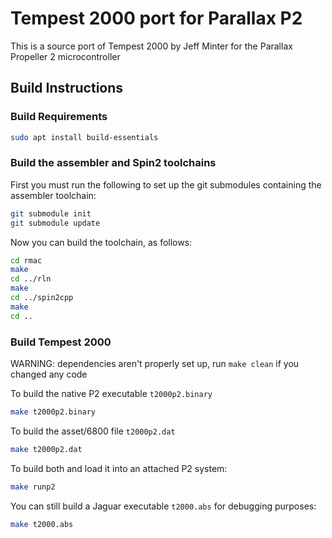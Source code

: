 # Tempest 2000 port for Parallax P2

This is a source port of Tempest 2000 by Jeff Minter for the Parallax Propeller 2 microcontroller



## Build Instructions

### Build Requirements
```sh
sudo apt install build-essentials
```

### Build the assembler and Spin2 toolchains

First you must run the following to set up the git submodules containing the assembler toolchain:

```sh
git submodule init
git submodule update
```

Now you can build the toolchain, as follows:

```sh
cd rmac
make
cd ../rln
make 
cd ../spin2cpp
make 
cd ..
```

### Build Tempest 2000

WARNING: dependencies aren't properly set up, run `make clean` if you changed any code

To build the native P2 executable `t2000p2.binary`
```sh
make t2000p2.binary
```

To build the asset/6800 file `t2000p2.dat`
```sh
make t2000p2.dat
```

To build both and load it into an attached P2 system:
```sh
make runp2
```

You can still build a Jaguar executable `t2000.abs` for debugging purposes:
```sh
make t2000.abs
```
